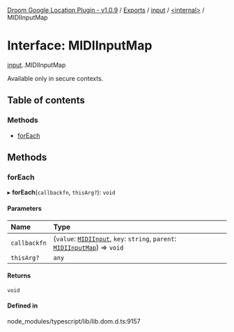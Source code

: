 [Droom Google Location Plugin - v1.0.9](../README.md) / [Exports](../modules.md) / [input](../modules/input.md) / [<internal\>](../modules/input._internal_.md) / MIDIInputMap

# Interface: MIDIInputMap

[input](../modules/input.md).[<internal>](../modules/input._internal_.md).MIDIInputMap

Available only in secure contexts.

## Table of contents

### Methods

- [forEach](input._internal_.MIDIInputMap.md#foreach)

## Methods

### forEach

▸ **forEach**(`callbackfn`, `thisArg?`): `void`

#### Parameters

| Name | Type |
| :------ | :------ |
| `callbackfn` | (`value`: [`MIDIInput`](../modules/input._internal_.md#midiinput), `key`: `string`, `parent`: [`MIDIInputMap`](../modules/input._internal_.md#midiinputmap)) => `void` |
| `thisArg?` | `any` |

#### Returns

`void`

#### Defined in

node_modules/typescript/lib/lib.dom.d.ts:9157
